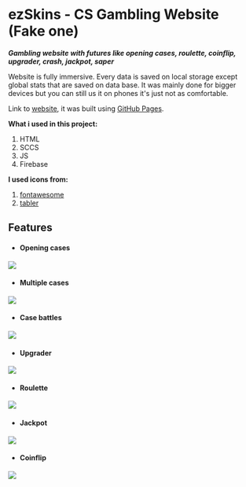 # ezSkins - CS Gambling Website (Fake one)

***Gambling website with futures like opening cases, roulette, coinflip, upgrader, crash, jackpot, saper***

Website is fully immersive. Every data is saved on local storage except global stats that are saved on data base.
It was mainly done for bigger devices but you can still us it on phones it's just not as comfortable.

Link to [website](https://ludzikk.github.io/CSGO-Gambling-Site/), it was built using [GitHub Pages](https://pages.github.com/).


**What i used in this project:**

1. HTML
2. SCCS
3. JS
4. Firebase


**I used icons from:** 

1. [fontawesome](https://fontawesome.com)
2. [tabler](https://tabler.io/admin-template)


## Features

- #### Opening cases
![](https://s4.ezgif.com/tmp/ezgif-4-24473aab55.gif)

- #### Multiple cases
![](https://s4.ezgif.com/tmp/ezgif-4-c36d16e3c5.gif)

- #### Case battles
![](https://s4.ezgif.com/tmp/ezgif-4-985d02b4bf.gif)

- #### Upgrader
![](https://s4.ezgif.com/tmp/ezgif-4-64eada8202.gif)

- #### Roulette 
![](https://s4.ezgif.com/tmp/ezgif-4-3c6844b3f9.gif)

- #### Jackpot
![](https://s4.ezgif.com/tmp/ezgif-4-325f50b8e3.gif)

- #### Coinflip
![](https://s2.ezgif.com/tmp/ezgif-2-643a47c12b.gif)
